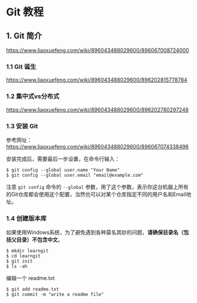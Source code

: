 # Git 教程

## 1. Git 简介

https://www.liaoxuefeng.com/wiki/896043488029600/896067008724000

### 1.1 Git 诞生

https://www.liaoxuefeng.com/wiki/896043488029600/896202815778784

### 1.2 集中式vs分布式

https://www.liaoxuefeng.com/wiki/896043488029600/896202780297248

### 1.3 安装 Git

参考网址：https://www.liaoxuefeng.com/wiki/896043488029600/896067074338496  

安装完成后，需要最后一步设置，在命令行输入：

```
$ git config --global user.name "Your Name"
$ git config --global user.email "email@example.com"
```

注意 `git config` 命令的 `--global` 参数，用了这个参数，表示你这台机器上所有的Git仓库都会使用这个配置，当然也可以对某个仓库指定不同的用户名和Email地址。

### 1.4 创建版本库

 如果使用Windows系统，为了避免遇到各种莫名其妙的问题，**请确保目录名（包括父目录）不包含中文**。

```
$ mkdir learngit
$ cd learngit
$ git init
$ ls -ah 
```

编辑一个 readme.txt

 ```
$ git add readme.txt	
$ git commit -m "write a readme file"
 ```



